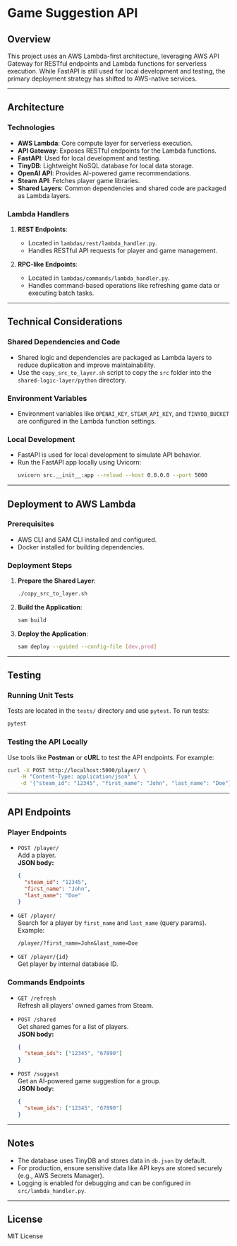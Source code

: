 # Game Suggestion API

## Overview

This project uses an AWS Lambda-first architecture, leveraging AWS API Gateway for RESTful endpoints and Lambda functions for serverless execution. While FastAPI is still used for local development and testing, the primary deployment strategy has shifted to AWS-native services.

---

## Architecture

### **Technologies**

- **AWS Lambda**: Core compute layer for serverless execution.
- **API Gateway**: Exposes RESTful endpoints for the Lambda functions.
- **FastAPI**: Used for local development and testing.
- **TinyDB**: Lightweight NoSQL database for local data storage.
- **OpenAI API**: Provides AI-powered game recommendations.
- **Steam API**: Fetches player game libraries.
- **Shared Layers**: Common dependencies and shared code are packaged as Lambda layers.

### **Lambda Handlers**

1. **REST Endpoints**:

   - Located in `lambdas/rest/lambda_handler.py`.
   - Handles RESTful API requests for player and game management.

2. **RPC-like Endpoints**:
   - Located in `lambdas/commands/lambda_handler.py`.
   - Handles command-based operations like refreshing game data or executing batch tasks.

---

## Technical Considerations

### **Shared Dependencies and Code**

- Shared logic and dependencies are packaged as Lambda layers to reduce duplication and improve maintainability.
- Use the `copy_src_to_layer.sh` script to copy the `src` folder into the `shared-logic-layer/python` directory.

### **Environment Variables**

- Environment variables like `OPENAI_KEY`, `STEAM_API_KEY`, and `TINYDB_BUCKET` are configured in the Lambda function settings.

### **Local Development**

- FastAPI is used for local development to simulate API behavior.
- Run the FastAPI app locally using Uvicorn:
  ```sh
  uvicorn src.__init__:app --reload --host 0.0.0.0 --port 5000
  ```

---

## Deployment to AWS Lambda

### Prerequisites

- AWS CLI and SAM CLI installed and configured.
- Docker installed for building dependencies.

### Deployment Steps

1. **Prepare the Shared Layer**:

   ```sh
   ./copy_src_to_layer.sh
   ```

2. **Build the Application**:

   ```sh
   sam build
   ```

3. **Deploy the Application**:
   ```sh
   sam deploy --guided --config-file [dev,prod]
   ```

---

## Testing

### Running Unit Tests

Tests are located in the `tests/` directory and use `pytest`. To run tests:

```sh
pytest
```

### Testing the API Locally

Use tools like **Postman** or **cURL** to test the API endpoints. For example:

```sh
curl -X POST http://localhost:5000/player/ \
    -H "Content-Type: application/json" \
    -d '{"steam_id": "12345", "first_name": "John", "last_name": "Doe"}'
```

---

## API Endpoints

### Player Endpoints

- `POST /player/`  
  Add a player.  
  **JSON body:**

  ```json
  {
    "steam_id": "12345",
    "first_name": "John",
    "last_name": "Doe"
  }
  ```

- `GET /player/`  
  Search for a player by `first_name` and `last_name` (query params).  
  Example:

  ```
  /player/?first_name=John&last_name=Doe
  ```

- `GET /player/{id}`  
  Get player by internal database ID.

### Commands Endpoints

- `GET /refresh`  
  Refresh all players' owned games from Steam.

- `POST /shared`  
  Get shared games for a list of players.  
  **JSON body:**

  ```json
  {
    "steam_ids": ["12345", "67890"]
  }
  ```

- `POST /suggest`  
  Get an AI-powered game suggestion for a group.  
  **JSON body:**
  ```json
  {
    "steam_ids": ["12345", "67890"]
  }
  ```

---

## Notes

- The database uses TinyDB and stores data in `db.json` by default.
- For production, ensure sensitive data like API keys are stored securely (e.g., AWS Secrets Manager).
- Logging is enabled for debugging and can be configured in `src/lambda_handler.py`.

---

## License

MIT License
